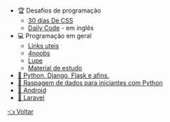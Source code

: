 - 🏆 Desafios de programação
  - [30 dias De CSS](https://github.com/MilenaCarecho/30diasDeCSS)
  - [Daily Code](https://github.com/luanribeiros/daily-code) - em inglês
- 💻 Programação em geral
  - [Links uteis](https://github.com/OfficialMarinho/Links-uteis)
  - [4noobs](https://github.com/he4rt/4noobs)
  - [Lupe](https://github.com/leonardoamurca/lupe/blob/master/LINKS.md)
  - [Material de estudo](https://github.com/dekionbr/MaterialDeEstudo)
- [🐍 Python, Django, Flask e afins.](https://github.com/pug-ma/materiais_estudo)
- [🐍 Raspagem de dados para iniciantes com Python](https://github.com/DwarfThief/Raspagem-de-dados-para-iniciantes)
- [📱 Android](https://github.com/androiddevbr/materiais-de-estudo)
- [🐘 Laravel](https://github.com/lemesdaniel/laravel-links)

[👈 Voltar](../README.md)
